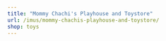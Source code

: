 ```yaml
---
title: "Mommy Chachi's Playhouse and Toystore"
url: /imus/mommy-chachis-playhouse-and-toystore/
shop: toys
---
```

